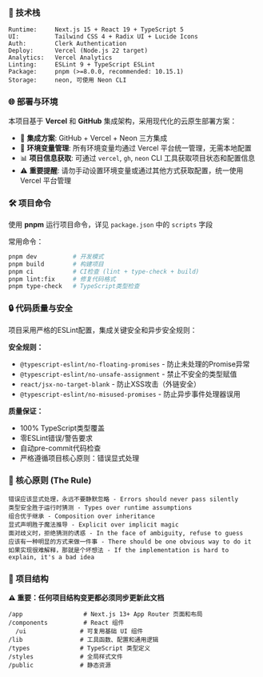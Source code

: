 ### 🚀 技术栈

```
Runtime:     Next.js 15 + React 19 + TypeScript 5
UI:          Tailwind CSS 4 + Radix UI + Lucide Icons
Auth:        Clerk Authentication
Deploy:      Vercel (Node.js 22 target)
Analytics:   Vercel Analytics
Linting:     ESLint 9 + TypeScript ESLint
Package:     pnpm (>=8.0.0, recommended: 10.15.1)
Storage:     neon, 可使用 Neon CLI
```

### 🌐 部署与环境

本项目基于 **Vercel** 和 **GitHub** 集成架构，采用现代化的云原生部署方案：

- 🔗 **集成方案**: GitHub + Vercel + Neon 三方集成
- 🔧 **环境变量管理**: 所有环境变量均通过 Vercel 平台统一管理，无需本地配置
- 📊 **项目信息获取**: 可通过 `vercel`, `gh`, `neon` CLI 工具获取项目状态和配置信息
- ⚠️ **重要提醒**: 请勿手动设置环境变量或通过其他方式获取配置，统一使用 Vercel 平台管理

### 🛠️ 项目命令

使用 **pnpm** 运行项目命令，详见 `package.json` 中的 `scripts` 字段

常用命令：

```bash
pnpm dev          # 开发模式
pnpm build        # 构建项目
pnpm ci           # CI检查 (lint + type-check + build)
pnpm lint:fix     # 修复代码格式
pnpm type-check   # TypeScript类型检查
```

### 🔒 代码质量与安全

项目采用严格的ESLint配置，集成关键安全和异步安全规则：

**安全规则：**

- `@typescript-eslint/no-floating-promises` - 防止未处理的Promise异常
- `@typescript-eslint/no-unsafe-assignment` - 禁止不安全的类型赋值
- `react/jsx-no-target-blank` - 防止XSS攻击（外链安全）
- `@typescript-eslint/no-misused-promises` - 防止异步事件处理器误用

**质量保证：**

- 100% TypeScript类型覆盖
- 零ESLint错误/警告要求
- 自动pre-commit代码检查
- 严格遵循项目核心原则：错误显式处理

### 🧠 核心原则 (The Rule)

```
错误应该显式处理，永远不要静默忽略 - Errors should never pass silently
类型安全胜于运行时猜测 - Types over runtime assumptions
组合优于继承 - Composition over inheritance
显式声明胜于魔法推导 - Explicit over implicit magic
面对歧义时，拒绝猜测的诱惑 - In the face of ambiguity, refuse to guess
应该有一种明显的方式来做一件事 - There should be one obvious way to do it
如果实现很难解释，那就是个坏想法 - If the implementation is hard to explain, it's a bad idea
```

### 📁 项目结构

**⚠️ 重要：任何项目结构变更都必须同步更新此文档**

```
/app                 # Next.js 13+ App Router 页面和布局
/components          # React 组件
  /ui               # 可复用基础 UI 组件
/lib                # 工具函数、配置和通用逻辑
/types              # TypeScript 类型定义
/styles             # 全局样式文件
/public             # 静态资源
```
